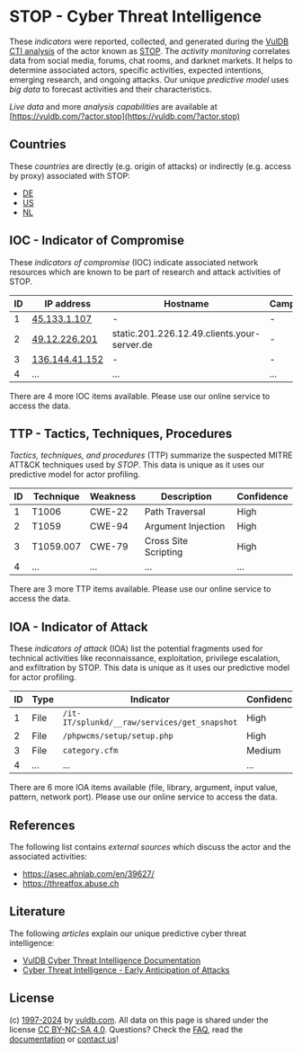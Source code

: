 # STOP - Cyber Threat Intelligence

These _indicators_ were reported, collected, and generated during the [VulDB CTI analysis](https://vuldb.com/?kb.cti) of the actor known as [STOP](https://vuldb.com/?actor.stop). The _activity monitoring_ correlates data from social media, forums, chat rooms, and darknet markets. It helps to determine associated actors, specific activities, expected intentions, emerging research, and ongoing attacks. Our unique _predictive model_ uses _big data_ to forecast activities and their characteristics.

_Live data_ and more _analysis capabilities_ are available at [https://vuldb.com/?actor.stop](https://vuldb.com/?actor.stop)

## Countries

These _countries_ are directly (e.g. origin of attacks) or indirectly (e.g. access by proxy) associated with STOP:

* [DE](https://vuldb.com/?country.de)
* [US](https://vuldb.com/?country.us)
* [NL](https://vuldb.com/?country.nl)

## IOC - Indicator of Compromise

These _indicators of compromise_ (IOC) indicate associated network resources which are known to be part of research and attack activities of STOP.

ID | IP address | Hostname | Campaign | Confidence
-- | ---------- | -------- | -------- | ----------
1 | [45.133.1.107](https://vuldb.com/?ip.45.133.1.107) | - | - | High
2 | [49.12.226.201](https://vuldb.com/?ip.49.12.226.201) | static.201.226.12.49.clients.your-server.de | - | High
3 | [136.144.41.152](https://vuldb.com/?ip.136.144.41.152) | - | - | High
4 | ... | ... | ... | ...

There are 4 more IOC items available. Please use our online service to access the data.

## TTP - Tactics, Techniques, Procedures

_Tactics, techniques, and procedures_ (TTP) summarize the suspected MITRE ATT&CK techniques used by _STOP_. This data is unique as it uses our predictive model for actor profiling.

ID | Technique | Weakness | Description | Confidence
-- | --------- | -------- | ----------- | ----------
1 | T1006 | CWE-22 | Path Traversal | High
2 | T1059 | CWE-94 | Argument Injection | High
3 | T1059.007 | CWE-79 | Cross Site Scripting | High
4 | ... | ... | ... | ...

There are 3 more TTP items available. Please use our online service to access the data.

## IOA - Indicator of Attack

These _indicators of attack_ (IOA) list the potential fragments used for technical activities like reconnaissance, exploitation, privilege escalation, and exfiltration by STOP. This data is unique as it uses our predictive model for actor profiling.

ID | Type | Indicator | Confidence
-- | ---- | --------- | ----------
1 | File | `/it-IT/splunkd/__raw/services/get_snapshot` | High
2 | File | `/phpwcms/setup/setup.php` | High
3 | File | `category.cfm` | Medium
4 | ... | ... | ...

There are 6 more IOA items available (file, library, argument, input value, pattern, network port). Please use our online service to access the data.

## References

The following list contains _external sources_ which discuss the actor and the associated activities:

* https://asec.ahnlab.com/en/39627/
* https://threatfox.abuse.ch

## Literature

The following _articles_ explain our unique predictive cyber threat intelligence:

* [VulDB Cyber Threat Intelligence Documentation](https://vuldb.com/?kb.cti)
* [Cyber Threat Intelligence - Early Anticipation of Attacks](https://www.scip.ch/en/?labs.20201022)

## License

(c) [1997-2024](https://vuldb.com/?kb.changelog) by [vuldb.com](https://vuldb.com/?kb.about). All data on this page is shared under the license [CC BY-NC-SA 4.0](https://creativecommons.org/licenses/by-nc-sa/4.0/). Questions? Check the [FAQ](https://vuldb.com/?kb.faq), read the [documentation](https://vuldb.com/?kb) or [contact us](https://vuldb.com/?contact)!

